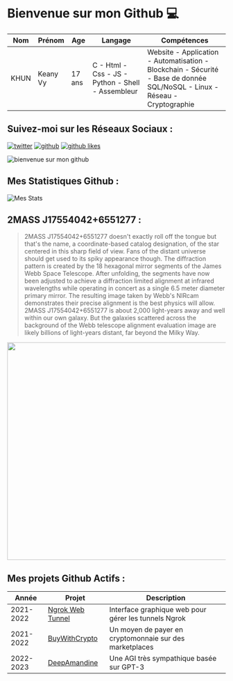 # Bienvenue sur mon Github 💻
| Nom | Prénom | Age | Langage | Compétences |
|---  |---     |---  |---      |---
| KHUN | Keany Vy | 17 ans | C - Html - Css - JS - Python - Shell - Assembleur | Website - Application - Automatisation - Blockchain - Sécurité - Base de donnée SQL/NoSQL - Linux - Réseau - Cryptographie |

## Suivez-moi sur les Réseaux Sociaux :
[![twitter](https://img.shields.io/twitter/follow/thisiskeanyvy?style=social)](https://twitter.com/thisiskeanyvy)
[![github](https://img.shields.io/github/followers/thisiskeanyvy?style=social)](https://github.com/thisiskeanyvy?tab=followers)
[![github likes](https://img.shields.io/github/stars/thisiskeanyvy?style=social)](https://github.com/thisiskeanyvy)

![bienvenue sur mon github](https://thisiskeanyvy-hosting.pages.dev/banner.gif)

## Mes Statistiques Github :
![Mes Stats](https://github-readme-stats.vercel.app/api?username=thisiskeanyvy&show_icons=true&theme=radical)

## 2MASS J17554042+6551277 :

> 2MASS J17554042+6551277 doesn't exactly roll off the tongue but that's the name, a coordinate-based catalog designation, of the star centered in this sharp field of view. Fans of the distant universe should get used to its spiky appearance though. The diffraction pattern is created by the 18 hexagonal mirror segments of the James Webb Space Telescope. After unfolding, the segments have now been adjusted to achieve a diffraction limited alignment at infrared wavelengths while operating in concert as a single 6.5 meter diameter primary mirror. The resulting image taken by Webb's NIRcam demonstrates their precise alignment is the best physics will allow. 2MASS J17554042+6551277 is about 2,000 light-years away and well within our own galaxy. But the galaxies scattered across the background of the Webb telescope alignment evaluation image are likely billions of light-years distant, far beyond the Milky Way.

<img src='https://apod.nasa.gov/apod/image/2203/telescope_alignment_evaluation_image_labeled1024.jpg' width="800" height="500"/>

## Mes projets Github Actifs :
| Année | Projet | Description |
|---   |---     |---          |
| 2021-2022 | [Ngrok Web Tunnel](https://github.com/thisiskeanyvy/ngrok-web-manager) | Interface graphique web pour gérer les tunnels Ngrok |
| 2021-2022 | [BuyWithCrypto](https://github.com/BuyWithCrypto) | Un moyen de payer en cryptomonnaie sur des marketplaces |
| 2022-2023 | [DeepAmandine](https://github.com/BuyWithCrypto/deep-amandine) | Une AGI très sympathique basée sur GPT-3 |
